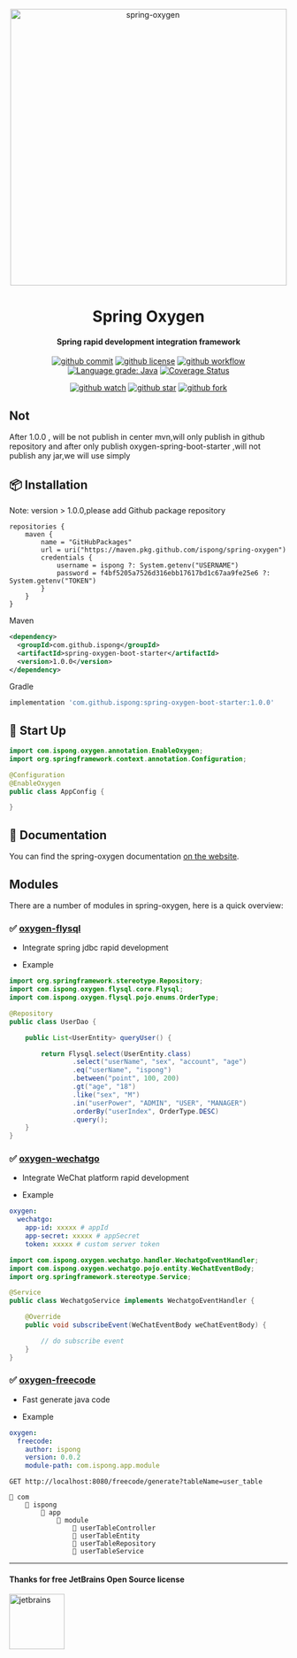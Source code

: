 <p align="center">
  <a href="https://github.com/ispong/spring-oxygen">
    <img alt="spring-oxygen" width="500" src="https://gitee.com/ispong/blog-images/raw/master/design/oxygen.png">
  </a>
</p>

<h1 align="center">
    Spring Oxygen
</h1>

<h4 align="center">
Spring rapid development integration framework
</h4>

<div align="center">

[![github commit][commit-image]][commit-url] [![github license][license-image]][license-url] [![github workflow][workflow-image]][workflow-url] [![Language grade: Java][lgtm-image]][lgtm-url] [![Coverage Status][coveralls-image]][coveralls-url]

[commit-image]: https://img.shields.io/github/last-commit/ispong/spring-oxygen?style=flat
[commit-url]: https://github.com/ispong/spring-oxygen/graphs/commit-activity
[license-image]: https://img.shields.io/github/license/ispong/spring-oxygen?style=flat
[license-url]: https://github.com/ispong/spring-oxygen/blob/master/LICENSE
[workflow-image]: https://img.shields.io/github/workflow/status/ispong/spring-oxygen/release%20ci?style=flat
[workflow-url]: https://github.com/ispong/spring-oxygen/actions?query=workflow%3A%22release+ci%22
[lgtm-image]: https://img.shields.io/lgtm/grade/java/g/ispong/spring-oxygen.svg?logo=lgtm&logoWidth=18
[lgtm-url]: https://lgtm.com/projects/g/ispong/spring-oxygen/context:java
[coveralls-image]: https://coveralls.io/repos/github/ispong/spring-oxygen/badge.svg?branch=latest
[coveralls-url]: https://coveralls.io/github/ispong/spring-oxygen?branch=latest
</div>

<div align="center">

[![github watch][github-watch-image]][github-watch-url] [![github star][github-star-image]][github-star-url] [![github fork][github-fork-image]][github-fork-url]

[github-watch-image]: https://img.shields.io/github/watchers/ispong/spring-oxygen?style=flat
[github-watch-url]: https://github.com/ispong/spring-oxygen/watchers
[github-star-image]: https://img.shields.io/github/stars/ispong/spring-oxygen?style=flat
[github-star-url]: https://github.com/ispong/spring-oxygen/stargazers
[github-fork-image]: https://img.shields.io/github/forks/ispong/spring-oxygen?style=flat
[github-fork-url]: https://github.com/ispong/spring-oxygen/network/members
</div>

## Not

After 1.0.0 , will be not publish in center mvn,will only publish in github repository
and after only publish oxygen-spring-boot-starter ,will not publish any jar,we will use simply

## 📦 Installation

Note: version > 1.0.0,please add Github package repository
```
repositories {
    maven {
        name = "GitHubPackages"
        url = uri("https://maven.pkg.github.com/ispong/spring-oxygen")
        credentials {
            username = ispong ?: System.getenv("USERNAME")
            password = f4bf5205a7526d316ebb17617bd1c67aa9fe25e6 ?: System.getenv("TOKEN")
        }
    }
}
```

Maven

```xml
<dependency>
  <groupId>com.github.ispong</groupId>
  <artifactId>spring-oxygen-boot-starter</artifactId>
  <version>1.0.0</version>
</dependency>
```

Gradle

```groovy
implementation 'com.github.ispong:spring-oxygen-boot-starter:1.0.0'
```

## 🔨 Start Up

```java
import com.ispong.oxygen.annotation.EnableOxygen;
import org.springframework.context.annotation.Configuration;

@Configuration
@EnableOxygen
public class AppConfig {

}
```

## 📄 Documentation

You can find the spring-oxygen documentation [on the website](https://ispong.gitee.io).

## Modules

There are a number of modules in spring-oxygen, here is a quick overview:

### ✅ [oxygen-flysql](https://github.com/ispong/spring-oxygen/blob/master/spring-oxygen-flysql/README.md)

- Integrate spring jdbc rapid development

- Example

```java
import org.springframework.stereotype.Repository;
import com.ispong.oxygen.flysql.core.Flysql;
import com.ispong.oxygen.flysql.pojo.enums.OrderType;

@Repository
public class UserDao {

    public List<UserEntity> queryUser() {

        return Flysql.select(UserEntity.class)
                .select("userName", "sex", "account", "age")
                .eq("userName", "ispong")
                .between("point", 100, 200)
                .gt("age", "18")
                .like("sex", "M")
                .in("userPower", "ADMIN", "USER", "MANAGER")
                .orderBy("userIndex", OrderType.DESC)
                .query();
    }
}
```

### ✅ [oxygen-wechatgo](https://github.com/ispong/spring-oxygen/blob/master/spring-oxygen-wechatgo/README.md)

- Integrate WeChat platform rapid development

- Example

```yaml
oxygen:
  wechatgo:
    app-id: xxxxx # appId
    app-secret: xxxxx # appSecret
    token: xxxxx # custom server token
```

```java
import com.ispong.oxygen.wechatgo.handler.WechatgoEventHandler;
import com.ispong.oxygen.wechatgo.pojo.entity.WeChatEventBody;
import org.springframework.stereotype.Service;

@Service
public class WechatgoService implements WechatgoEventHandler {

    @Override
    public void subscribeEvent(WeChatEventBody weChatEventBody) {

        // do subscribe event
    }
}
```

### ✅ [oxygen-freecode](https://github.com/ispong/spring-oxygen/blob/master/spring-oxygen-freecode/READEME.md)

- Fast generate java code

- Example

```yaml
oxygen:
  freecode:
    author: ispong
    version: 0.0.2
    module-path: com.ispong.app.module
```

```http request
GET http://localhost:8080/freecode/generate?tableName=user_table
```

```text
📂 com
    📂 ispong
        📂 app
            📂 module
                📄 userTableController
                📄 userTableEntity
                📄 userTableRepository
                📄 userTableService
```

***

#### Thanks for free JetBrains Open Source license

<a href="https://www.jetbrains.com/?from=spring-oxygen" target="_blank"><img src="https://gitee.com/ispong/blog-images/raw/master/idea/jetbrains-3.png" height="100" alt="jetbrains"/></a>
